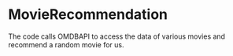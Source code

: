 # MovieRecommendation
The code calls OMDBAPI to access the data of various movies and recommend a random movie for us.

